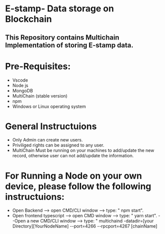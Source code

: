 # E-stamp- Data storage on Blockchain
## This Repository contains Multichain Implementation of storing E-stamp data.
# Pre-Requisites:
- Vscode
- Node js
- MongoDB
- MultiChain (stable version)
- npm
- Windows or Linux operating system

# General Instructuions
- Only Admin can create new users.
- Priviliged rights can be assigned to any user.
- MultiChain Must be running on your machines to add/update the new record, otherwise user can not add/update the information.

# For Running a Node on your own device, please follow the following instructuions:
- Open Backend --> open CMD/CLI window --> type: " npm start".
- Open frontend typescript --> open CMD window --> type: " yarn start".
--Open a new CMD/CLI window --> type: " multichaind -datadir=[your Directory]\[YourNodeName] --port=4266 --rpcport=4267 [chainName]
